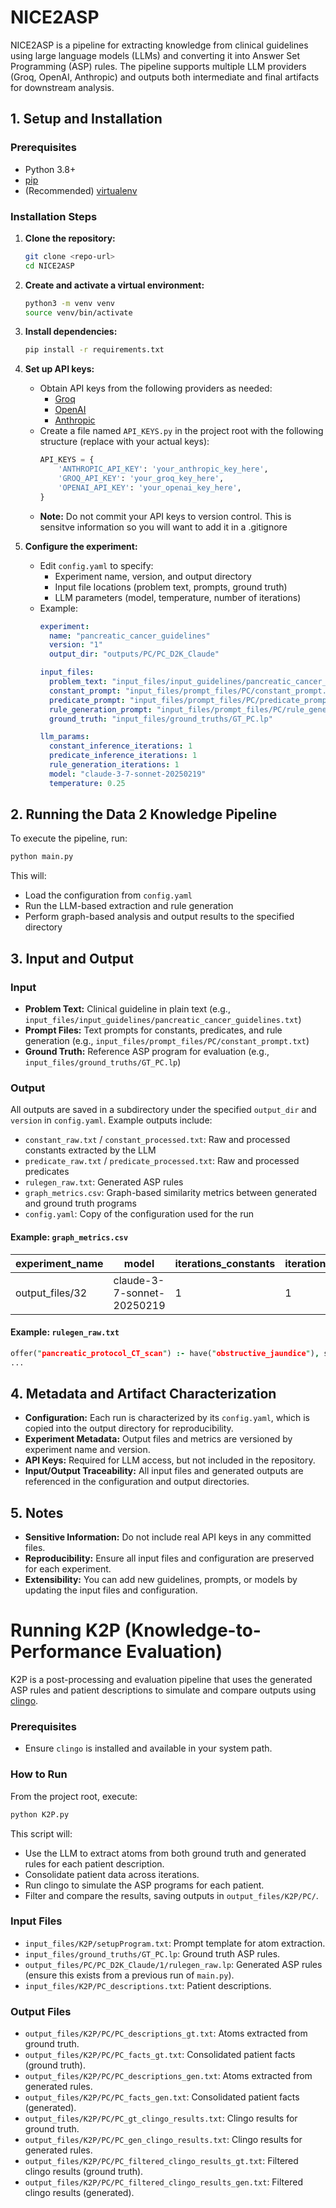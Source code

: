 
# NICE2ASP

NICE2ASP is a pipeline for extracting knowledge from clinical guidelines using large language models (LLMs) and converting it into Answer Set Programming (ASP) rules. The pipeline supports multiple LLM providers (Groq, OpenAI, Anthropic) and outputs both intermediate and final artifacts for downstream analysis.

## 1. Setup and Installation

### Prerequisites

- Python 3.8+
- [pip](https://pip.pypa.io/en/stable/installation/)
- (Recommended) [virtualenv](https://virtualenv.pypa.io/en/latest/)

### Installation Steps

1. **Clone the repository:**
   ```bash
   git clone <repo-url>
   cd NICE2ASP
   ```

2. **Create and activate a virtual environment:**
   ```bash
   python3 -m venv venv
   source venv/bin/activate
   ```

3. **Install dependencies:**
   ```bash
   pip install -r requirements.txt
   ```

4. **Set up API keys:**
   - Obtain API keys from the following providers as needed:
     - [Groq](https://console.groq.com/home)
     - [OpenAI](https://platform.openai.com/api-keys)
     - [Anthropic](https://docs.anthropic.com/en/api/admin-api/apikeys/get-api-key)
   - Create a file named `API_KEYS.py` in the project root with the following structure (replace with your actual keys):
     ```python
     API_KEYS = {
         'ANTHROPIC_API_KEY': 'your_anthropic_key_here',
         'GROQ_API_KEY': 'your_groq_key_here',
         'OPENAI_API_KEY': 'your_openai_key_here',
     }
     ```
   - **Note:** Do not commit your API keys to version control. This is sensitve information so you will want to add it in a .gitignore

5. **Configure the experiment:**
   - Edit `config.yaml` to specify:
     - Experiment name, version, and output directory
     - Input file locations (problem text, prompts, ground truth)
     - LLM parameters (model, temperature, number of iterations)
   - Example:
     ```yaml
     experiment:
       name: "pancreatic_cancer_guidelines"
       version: "1"
       output_dir: "outputs/PC/PC_D2K_Claude"

     input_files:
       problem_text: "input_files/input_guidelines/pancreatic_cancer_guidelines.txt"
       constant_prompt: "input_files/prompt_files/PC/constant_prompt.txt"
       predicate_prompt: "input_files/prompt_files/PC/predicate_prompt.txt"
       rule_generation_prompt: "input_files/prompt_files/PC/rule_generation_prompt.txt"
       ground_truth: "input_files/ground_truths/GT_PC.lp"

     llm_params:
       constant_inference_iterations: 1
       predicate_inference_iterations: 1
       rule_generation_iterations: 1
       model: "claude-3-7-sonnet-20250219"
       temperature: 0.25
     ```

## 2. Running the Data 2 Knowledge Pipeline

To execute the pipeline, run:

```bash
python main.py
```

This will:
- Load the configuration from `config.yaml`
- Run the LLM-based extraction and rule generation
- Perform graph-based analysis and output results to the specified directory

## 3. Input and Output

### Input

- **Problem Text:** Clinical guideline in plain text (e.g., `input_files/input_guidelines/pancreatic_cancer_guidelines.txt`)
- **Prompt Files:** Text prompts for constants, predicates, and rule generation (e.g., `input_files/prompt_files/PC/constant_prompt.txt`)
- **Ground Truth:** Reference ASP program for evaluation (e.g., `input_files/ground_truths/GT_PC.lp`)

### Output

All outputs are saved in a subdirectory under the specified `output_dir` and `version` in `config.yaml`. Example outputs include:

- `constant_raw.txt` / `constant_processed.txt`: Raw and processed constants extracted by the LLM
- `predicate_raw.txt` / `predicate_processed.txt`: Raw and processed predicates
- `rulegen_raw.txt`: Generated ASP rules
- `graph_metrics.csv`: Graph-based similarity metrics between generated and ground truth programs
- `config.yaml`: Copy of the configuration used for the run

#### Example: `graph_metrics.csv`
| experiment_name | model | iterations_constants | iterations_predicates | iterations_rulegen | temperature | wl_similarity | emd_similarity | adjacency_similarity | nodal_accuracy |
|-----------------|-------|---------------------|---------------------|-------------------|-------------|---------------|----------------|---------------------|----------------|
| output_files/32 | claude-3-7-sonnet-20250219 | 1 | 1 | 1 | 0.25 | 0.19408 | 0.79429 | 0.79234 | 0.66667 |

#### Example: `rulegen_raw.txt`
```prolog
offer("pancreatic_protocol_CT_scan") :- have("obstructive_jaundice"), suspected(cancer("pancreas")), not offered("draining_the_bile_duct").
...
```

## 4. Metadata and Artifact Characterization

- **Configuration:** Each run is characterized by its `config.yaml`, which is copied into the output directory for reproducibility.
- **Experiment Metadata:** Output files and metrics are versioned by experiment name and version.
- **API Keys:** Required for LLM access, but not included in the repository.
- **Input/Output Traceability:** All input files and generated outputs are referenced in the configuration and output directories.

## 5. Notes

- **Sensitive Information:** Do not include real API keys in any committed files.
- **Reproducibility:** Ensure all input files and configuration are preserved for each experiment.
- **Extensibility:** You can add new guidelines, prompts, or models by updating the input files and configuration.

# Running K2P (Knowledge-to-Performance Evaluation)

K2P is a post-processing and evaluation pipeline that uses the generated ASP rules and patient descriptions to simulate and compare outputs using [clingo](https://potassco.org/clingo/).

### Prerequisites

- Ensure `clingo` is installed and available in your system path.

### How to Run

From the project root, execute:

```bash
python K2P.py
```

This script will:
- Use the LLM to extract atoms from both ground truth and generated rules for each patient description.
- Consolidate patient data across iterations.
- Run clingo to simulate the ASP programs for each patient.
- Filter and compare the results, saving outputs in `output_files/K2P/PC/`.

### Input Files

- `input_files/K2P/setupProgram.txt`: Prompt template for atom extraction.
- `input_files/ground_truths/GT_PC.lp`: Ground truth ASP rules.
- `output_files/PC/PC_D2K_Claude/1/rulegen_raw.lp`: Generated ASP rules (ensure this exists from a previous run of `main.py`).
- `input_files/K2P/PC_descriptions.txt`: Patient descriptions.

### Output Files

- `output_files/K2P/PC/PC_descriptions_gt.txt`: Atoms extracted from ground truth.
- `output_files/K2P/PC/PC_facts_gt.txt`: Consolidated patient facts (ground truth).
- `output_files/K2P/PC/PC_descriptions_gen.txt`: Atoms extracted from generated rules.
- `output_files/K2P/PC/PC_facts_gen.txt`: Consolidated patient facts (generated).
- `output_files/K2P/PC/PC_gt_clingo_results.txt`: Clingo results for ground truth.
- `output_files/K2P/PC/PC_gen_clingo_results.txt`: Clingo results for generated rules.
- `output_files/K2P/PC/PC_filtered_clingo_results_gt.txt`: Filtered clingo results (ground truth).
- `output_files/K2P/PC/PC_filtered_clingo_results_gen.txt`: Filtered clingo results (generated).
